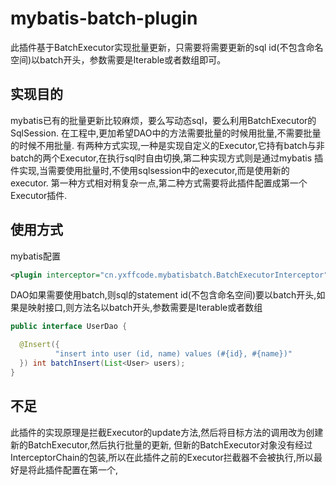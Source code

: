 # mybatis-batch-plugin 
此插件基于BatchExecutor实现批量更新，只需要将需要更新的sql id(不包含命名空间)以batch开头，参数需要是Iterable或者数组即可。

## 实现目的 
mybatis已有的批量更新比较麻烦，要么写动态sql，要么利用BatchExecutor的SqlSession.
在工程中,更加希望DAO中的方法需要批量的时候用批量,不需要批量的时候不用批量.
有两种方式实现,一种是实现自定义的Executor,它持有batch与非batch的两个Executor,在执行sql时自由切换,第二种实现方式则是通过mybatis
插件实现,当需要使用批量时,不使用sqlsession中的executor,而是使用新的executor.
第一种方式相对稍复杂一点,第二种方式需要将此插件配置成第一个Executor插件.

## 使用方式 
mybatis配置 
```xml
<plugin interceptor="cn.yxffcode.mybatisbatch.BatchExecutorInterceptor"></plugin>
```
DAO如果需要使用batch,则sql的statement id(不包含命名空间)要以batch开头,如果是映射接口,则方法名以batch开头,参数需要是Iterable或者数组 
```java
public interface UserDao {

  @Insert({
          "insert into user (id, name) values (#{id}, #{name})"
  }) int batchInsert(List<User> users);
}
```

## 不足
此插件的实现原理是拦截Executor的update方法,然后将目标方法的调用改为创建新的BatchExecutor,然后执行批量的更新,
但新的BatchExecutor对象没有经过InterceptorChain的包装,所以在此插件之前的Executor拦截器不会被执行,所以最好是将此插件配置在第一个,
